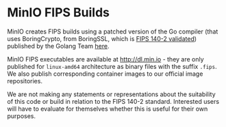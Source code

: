 # MinIO FIPS Builds

MinIO creates FIPS builds using a patched version of the Go compiler (that uses BoringCrypto, from BoringSSL, which is [FIPS 140-2 validated](https://csrc.nist.gov/csrc/media/projects/cryptographic-module-validation-program/documents/security-policies/140sp2964.pdf)) published by the Golang Team [here](https://github.com/golang/go/tree/dev.boringcrypto/misc/boring).

MinIO FIPS executables are available at <http://dl.min.io> - they are only published for `linux-amd64` architecture as binary files with the suffix `.fips`. We also publish corresponding container images to our official image repositories.

We are not making any statements or representations about the suitability of this code or build in relation to the FIPS 140-2 standard. Interested users will have to evaluate for themselves whether this is useful for their own purposes.
